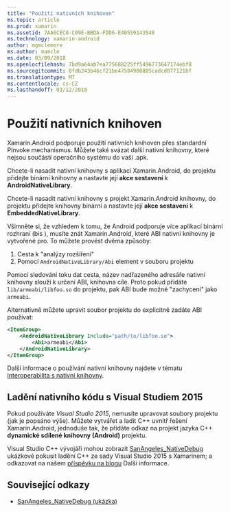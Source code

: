 ```yaml
---
title: "Použití nativních knihoven"
ms.topic: article
ms.prod: xamarin
ms.assetid: 7AA6CEC8-C09E-BBDA-FDD6-E40559143548
ms.technology: xamarin-android
author: mgmclemore
ms.author: mamcle
ms.date: 03/09/2018
ms.openlocfilehash: 7bd9a64ab7ea775688225ff5496773647174ebf8
ms.sourcegitcommit: 0fdb243b46cf21be47584900805cadcd077121bf
ms.translationtype: MT
ms.contentlocale: cs-CZ
ms.lasthandoff: 03/12/2018
---
```

# <a name="using-native-libraries"></a>Použití nativních knihoven

Xamarin.Android podporuje použití nativních knihoven přes standardní PInvoke mechanismus. Můžete také svázat další nativní knihovny, které nejsou součástí operačního systému do vaší .apk.

Chcete-li nasadit nativní knihovny s aplikací Xamarin.Android, do projektu přidejte binární knihovny a nastavte její **akce sestavení** k **AndroidNativeLibrary**.

Chcete-li nasadit nativní knihovny s projekt Xamarin.Android knihovny, do projektu přidejte knihovny binární a nastavte její **akce sestavení** k **EmbeddedNativeLibrary**.

Všimněte si, že vzhledem k tomu, že Android podporuje více aplikací binární rozhraní (bis ), musíte znát Xamarin.Android, které ABI nativní knihovny je vytvořené pro.
To můžete provést dvěma způsoby:

1.  Cesta k "analýzy rozšíření"
1.  Pomocí `AndroidNativeLibrary/Abi` element v souboru projektu


Pomocí sledování toku dat cesta, název nadřazeného adresáře nativní knihovny slouží k určení ABI, knihovna cíle. Proto pokud přidáte `lib/armeabi/libfoo.so` do projektu, pak ABI bude možné "zachycení" jako `armeabi`.

Alternativně můžete upravit soubor projektu do explicitně zadáte ABI používat:

```xml
<ItemGroup>
    <AndroidNativeLibrary Include="path/to/libfoo.so">
        <Abi>armeabi</Abi>
    </AndroidNativeLibrary>
</ItemGroup>
```

Další informace o používání nativní knihovny najdete v tématu [Interoperabilita s nativní knihovny](http://www.mono-project.com/docs/advanced/pinvoke/).

## <a name="debugging-native-code-with-visual-studio-2015"></a>Ladění nativního kódu s Visual Studiem 2015

Pokud používáte *Visual Studio 2015*, nemusíte upravovat soubory projektu (jak je popsáno výše).
Můžete vytvářet a ladit C++ uvnitř řešení Xamarin.Android, jednoduše tak, že přidáte odkaz na projekt jazyka C++ **dynamické sdílené knihovny (Android)** projektu.

Visual Studio C++ vývojáři mohou zobrazit [SanAngeles_NativeDebug](https://developer.xamarin.com/samples/monodroid/SanAngeles_NDK/) ukázkové pokusit ladění C++ ze sady Visual Studio 2015 s Xamarinem; a odkazovat na našem [příspěvku na blogu](https://blog.xamarin.com/build-and-debug-c-libraries-in-xamarin-android-apps-with-visual-studio-2015/) Další informace.



## <a name="related-links"></a>Související odkazy

- [SanAngeles_NativeDebug (ukázka)](https://developer.xamarin.com/samples/monodroid/SanAngeles_NDK/)
